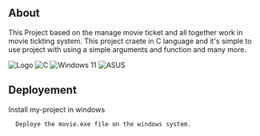 
## About
This Project based on the manage movie ticket and all together work in movie tickting system. This project craete in C language and it's simple to use project with using a simple arguments and function and many more.

![Logo](https://dev-to-uploads.s3.amazonaws.com/uploads/articles/th5xamgrr6se0x5ro4g6.png)
![C](https://img.shields.io/badge/c-%2300599C.svg?style=for-the-badge&logo=c&logoColor=white) 
![Windows 11](https://img.shields.io/badge/Windows%2011-%230079d5.svg?style=for-the-badge&logo=Windows%2011&logoColor=white)
![ASUS](https://img.shields.io/badge/asus-000080.svg?style=for-the-badge&logo=asus&logoColor=white)
## Deployement

Install my-project in windows

```bash
  Deploye the movie.exe file on the windows system.
```
    

